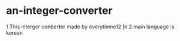 # an-integer-converter
1.This interger conberter made by everytimne12 |n 
2.main language is korean 
